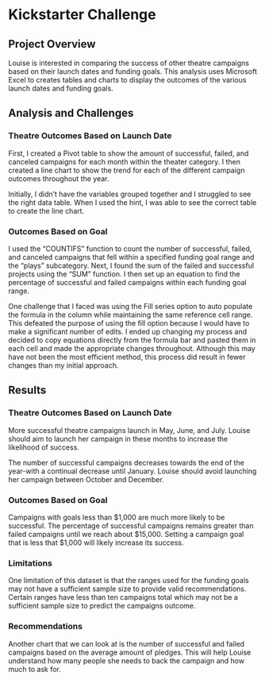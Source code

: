 # Kickstarter Challenge

## Project Overview

Louise is interested in comparing the success of other theatre campaigns based on their launch dates and funding goals. This analysis uses Microsoft Excel to creates tables and charts to display the outcomes of the various launch dates and funding goals.

## Analysis and Challenges
### Theatre Outcomes Based on Launch Date
First, I created a Pivot table to show the amount of successful, failed, and canceled campaigns for each month within the theater category. I then created a line chart to show the trend for each of the different campaign outcomes throughout the year.

Initially, I didn’t have the variables grouped together and I struggled to see the right data table. When I used the hint, I was able to see the correct table to create the line chart.

### Outcomes Based on Goal
I used the “COUNTIFS” function to count the number of successful, failed, and canceled campaigns that fell within a specified funding goal range and the “plays” subcategory. Next, I found the sum of the failed and successful projects using the “SUM” function. I then set up an equation to find the percentage of successful and failed campaigns within each funding goal range.

One challenge that I faced was using the Fill series option to auto populate the formula in the column while maintaining the same reference cell range. This defeated the purpose of using the fill option because I would have to make a significant number of edits. I ended up changing my process and decided to copy equations directly from the formula bar and pasted them in each cell and made the appropriate changes throughout. Although this may have not been the most efficient method, this process did result in fewer changes than my initial approach. 

## Results
### Theatre Outcomes Based on Launch Date
More successful theatre campaigns launch in May, June, and July. Louise should aim to launch her campaign in these months to increase the likelihood of success.

The number of successful campaigns decreases towards the end of the year-with a continual decrease until January. Louise should avoid launching her campaign between October and December.

### Outcomes Based on Goal
Campaigns with goals less than $1,000 are much more likely to be successful. The percentage of successful campaigns remains greater than failed campaigns until we reach about $15,000. Setting a campaign goal that is less that $1,000 will likely increase its success. 

### Limitations
One limitation of this dataset is that the ranges used for the funding goals may not have a sufficient sample size to provide valid recommendations. Certain ranges have less than ten campaigns total which may not be a sufficient sample size to predict the campaigns outcome.

### Recommendations
Another chart that we can look at is the number of successful and failed campaigns based on the average amount of pledges. This will help Louise understand how many people she needs to back the campaign and how much to ask for.

